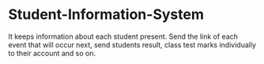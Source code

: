 # Student-Information-System
It keeps information about each student present. Send the link of each event that will occur next, send students result, class test marks individually to their account and so on.

